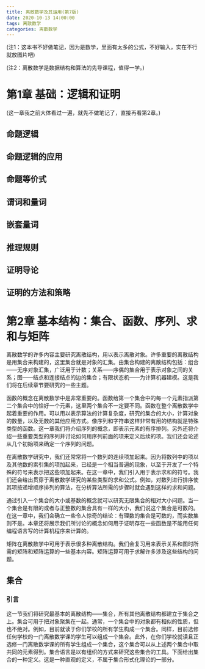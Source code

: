 ```yaml
---
title: 离散数学及其运用(第7版)
date: 2020-10-13 14:00:00
tags: 离散数学
categories: 离散数学
---
```


(注1：这本书不好做笔记，因为是数学，里面有太多的公式，不好输入，实在不行就放图片吧)

(注2：离散数学是数据结构和算法的先导课程，值得一学。)

# 第1章 基础：逻辑和证明

(这一章我之前大体看过一遍，就先不做笔记了，直接再看第2章。)

## 命题逻辑

## 命题逻辑的应用

## 命题等价式

## 谓词和量词

## 嵌套量词

## 推理规则

## 证明导论

## 证明的方法和策略

# 第2章 基本结构：集合、函数、序列、求和与矩阵

离散数学的许多内容主要研究离散结构，用以表示离散对象。许多重要的离散结构是用集合来构建的，这里集合就是对象的汇集。由集合构建的离散结构包括：组合——无序对象汇集，广泛用于计数；关系——序偶的集合用于表示对象之间的关系；图——结点和连接结点的边的集合；有限状态机——为计算机器建模。这是我们将在后续章节要研究的一些主题。

函数的概念在离散数学中是非常重要的。函数给第一个集合中的每一个元素指派第二个集合中的恰好一个元素，这里两个集合不一定要不同。函数在整个离散数学中起着重要的作用。可以用以表示算法的计算复杂度，研究的集合的大小，计算对象的数量，以及无数的其他应用方式。像序列和字符串这样非常有用的结构就是特殊类型的函数。这一章我们将介绍序列的概念，即表示元素的有序排列。另外还将介绍一些重要类型的序列并讨论如何用序列前面的项来定义后续的项。我们还会论述从几个初始项来确定一个序列的问题。

在离散数学研究中，我们还常常将一个数列的连续项加起来。因为将数列中的项以及其他数的索引集的项加起来，已经是一个相当普遍的现象，以至于开发了一个特殊的符号来表示把这些项加起来。在这一章中，我们引入用于表示求和的符号。我们还会给出贯穿于离散数学研究的某些类型的求和公式。例如，对数列进行排序使其项按递增顺序排列的算法，在分析算法所需的步骤时就会遇到这样的求和问题。

通过引入一个集合的大小或基数的概念就可以研究无限集合的相对大小问题。当一个集合是有限的或者与正整数的集合具有一样的大小，我们说这个集合是可数的。在这一章中，我们会确立一些令人惊奇的结论：有理数的集合是可数的，而实数集则不是。本章还将展示我们所讨论的概念如何用于证明存在一些函数是不能用任何编程语言写的计算机程序来计算的。

矩阵在离散数学中可用于表示很多种离散结构。我们会复习用来表示关系和图时所需的矩阵和矩阵运算的一些基本内容。矩阵运算可用于求解许多涉及这些结构的问题。

## 集合

### 引言

这一节我们将研究最基本的离散结构——集合，所有其他离散结构都建立于集合之上。集合可用于把对象聚集在一起。通常，一个集合中的对象都有相似的性质，但也不绝对。例如，目前就读于你们学校的所有学生构成一个集合。同样，目前选修任何学校的一门离散数学课的学生可以组成一个集合。此外，在你们学校就读且正选修一门离散数学课的所有学生组成一个集合，这个集合可以从上述两个集合中取共同的元素得到。集合语言是以有组织的方式来研究这些集合的工具。下面给出集合的一种定义。这是一种直观的定义，不属于集合形式化理论的一部分。

